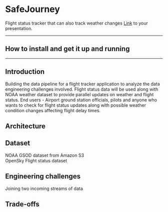 # SafeJourney

Flight status tracker that can also track weather changes
[Link](#) to your presentation.

<hr/>

## How to install and get it up and running


<hr/>

## Introduction
Building the data pipeline for a flight tracker application to analyze the data engineering challenges involved.  Flight status data will be used along with NOAA weather dataset to provide parallel updates on weather and flight status. End users - Airport ground station officials, pilots and anyone who wants to check for flight status updates along with possible weather condition changes affecting flight delay times.
## Architecture

## Dataset

NOAA GSOD dataset from Amazon S3
</br>
OpenSky Flight status dataset

## Engineering challenges
Joining two incoming streams of data

## Trade-offs
